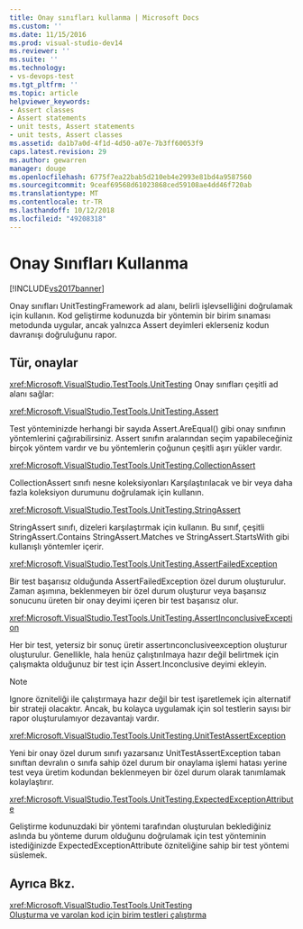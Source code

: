 ```yaml
---
title: Onay sınıfları kullanma | Microsoft Docs
ms.custom: ''
ms.date: 11/15/2016
ms.prod: visual-studio-dev14
ms.reviewer: ''
ms.suite: ''
ms.technology:
- vs-devops-test
ms.tgt_pltfrm: ''
ms.topic: article
helpviewer_keywords:
- Assert classes
- Assert statements
- unit tests, Assert statements
- unit tests, Assert classes
ms.assetid: da1b7a0d-4f1d-4d50-a07e-7b3ff60053f9
caps.latest.revision: 29
ms.author: gewarren
manager: douge
ms.openlocfilehash: 6775f7ea22bab5d210eb4e2993e81bd4a9587560
ms.sourcegitcommit: 9ceaf69568d61023868ced59108ae4dd46f720ab
ms.translationtype: MT
ms.contentlocale: tr-TR
ms.lasthandoff: 10/12/2018
ms.locfileid: "49208318"
---
```

# <a name="using-the-assert-classes"></a>Onay Sınıfları Kullanma
[!INCLUDE[vs2017banner](../includes/vs2017banner.md)]

Onay sınıfları UnitTestingFramework ad alanı, belirli işlevselliğini doğrulamak için kullanın. Kod geliştirme kodunuzda bir yöntemin bir birim sınaması metodunda uygular, ancak yalnızca Assert deyimleri eklerseniz kodun davranışı doğruluğunu rapor.  
  
## <a name="kinds-of-asserts"></a>Tür, onaylar  
 <xref:Microsoft.VisualStudio.TestTools.UnitTesting> Onay sınıfları çeşitli ad alanı sağlar:  
  
 <xref:Microsoft.VisualStudio.TestTools.UnitTesting.Assert>  
  
 Test yönteminizde herhangi bir sayıda Assert.AreEqual() gibi onay sınıfının yöntemlerini çağırabilirsiniz. Assert sınıfın aralarından seçim yapabileceğiniz birçok yöntem vardır ve bu yöntemlerin çoğunun çeşitli aşırı yükler vardır.  
  
 <xref:Microsoft.VisualStudio.TestTools.UnitTesting.CollectionAssert>  
  
 CollectionAssert sınıfı nesne koleksiyonları Karşılaştırılacak ve bir veya daha fazla koleksiyon durumunu doğrulamak için kullanın.  
  
 <xref:Microsoft.VisualStudio.TestTools.UnitTesting.StringAssert>  
  
 StringAssert sınıfı, dizeleri karşılaştırmak için kullanın. Bu sınıf, çeşitli StringAssert.Contains StringAssert.Matches ve StringAssert.StartsWith gibi kullanışlı yöntemler içerir.  
  
 <xref:Microsoft.VisualStudio.TestTools.UnitTesting.AssertFailedException>  
  
 Bir test başarısız olduğunda AssertFailedException özel durum oluşturulur. Zaman aşımına, beklenmeyen bir özel durum oluşturur veya başarısız sonucunu üreten bir onay deyimi içeren bir test başarısız olur.  
  
 <xref:Microsoft.VisualStudio.TestTools.UnitTesting.AssertInconclusiveException>  
  
 Her bir test, yetersiz bir sonuç üretir assertınconclusiveexception oluşturur oluşturulur. Genellikle, hala henüz çalıştırılmaya hazır değil belirtmek için çalışmakta olduğunuz bir test için Assert.Inconclusive deyimi ekleyin.  
  
> [!NOTE]
>  Ignore özniteliği ile çalıştırmaya hazır değil bir test işaretlemek için alternatif bir strateji olacaktır. Ancak, bu kolayca uygulamak için sol testlerin sayısı bir rapor oluşturulamıyor dezavantajı vardır.  
  
 <xref:Microsoft.VisualStudio.TestTools.UnitTesting.UnitTestAssertException>  
  
 Yeni bir onay özel durum sınıfı yazarsanız UnitTestAssertException taban sınıftan devralın o sınıfa sahip özel durum bir onaylama işlemi hatası yerine test veya üretim kodundan beklenmeyen bir özel durum olarak tanımlamak kolaylaştırır.  
  
 <xref:Microsoft.VisualStudio.TestTools.UnitTesting.ExpectedExceptionAttribute>  
  
 Geliştirme kodunuzdaki bir yöntemi tarafından oluşturulan beklediğiniz aslında bu yönteme durum olduğunu doğrulamak için test yönteminin istediğinizde ExpectedExceptionAttribute özniteliğine sahip bir test yöntemi süslemek.  
  
## <a name="see-also"></a>Ayrıca Bkz.  
 <xref:Microsoft.VisualStudio.TestTools.UnitTesting>   
 [Oluşturma ve varolan kod için birim testleri çalıştırma](http://msdn.microsoft.com/en-us/e8370b93-085b-41c9-8dec-655bd886f173)




